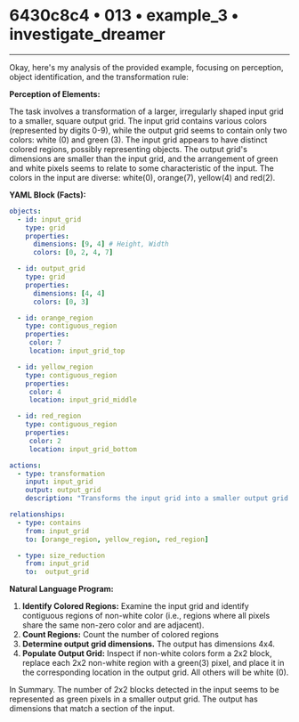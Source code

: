 # 6430c8c4 • 013 • example_3 • investigate_dreamer

---
Okay, here's my analysis of the provided example, focusing on perception, object identification, and the transformation rule:

**Perception of Elements:**

The task involves a transformation of a larger, irregularly shaped input grid to a smaller, square output grid. The input grid contains various colors (represented by digits 0-9), while the output grid seems to contain only two colors: white (0) and green (3). The input grid appears to have distinct colored regions, possibly representing objects. The output grid's dimensions are smaller than the input grid, and the arrangement of green and white pixels seems to relate to some characteristic of the input. The colors in the input are diverse: white(0), orange(7), yellow(4) and red(2).

**YAML Block (Facts):**



```yaml
objects:
  - id: input_grid
    type: grid
    properties:
      dimensions: [9, 4] # Height, Width
      colors: [0, 2, 4, 7]

  - id: output_grid
    type: grid
    properties:
      dimensions: [4, 4]
      colors: [0, 3]

  - id: orange_region
    type: contiguous_region
    properties:
     color: 7
     location: input_grid_top

  - id: yellow_region
    type: contiguous_region
    properties:
     color: 4
     location: input_grid_middle

  - id: red_region
    type: contiguous_region
    properties:
     color: 2
     location: input_grid_bottom

actions:
  - type: transformation
    input: input_grid
    output: output_grid
    description: "Transforms the input grid into a smaller output grid based on the presence and arrangement of colors."

relationships:
  - type: contains
    from: input_grid
    to: [orange_region, yellow_region, red_region]

  - type: size_reduction
    from: input_grid
    to:  output_grid

```



**Natural Language Program:**

1.  **Identify Colored Regions:** Examine the input grid and identify contiguous regions of non-white color (i.e., regions where all pixels share the same non-zero color and are adjacent).
2.  **Count Regions:** Count the number of colored regions
3. **Determine output grid dimensions.** The output has dimensions 4x4.
4. **Populate Output Grid:** Inspect if non-white colors form a 2x2 block, replace each 2x2 non-white region with a green(3) pixel, and place it in the corresponding location in the output grid. All others will be white (0).

In Summary. The number of 2x2 blocks detected in the input seems to be represented as green pixels in a smaller output grid. The output has dimensions that match a section of the input.

